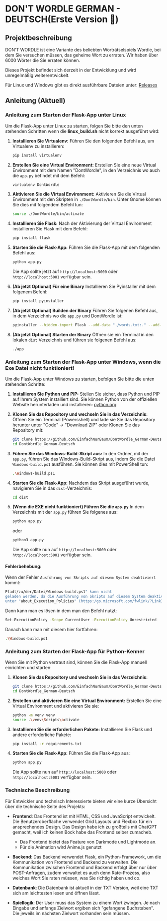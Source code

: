 # DON'T WORDLE GERMAN - DEUTSCH(Erste Version 🔴)

## Projektbeschreibung

DON'T WORDLE ist eine Variante des beliebten Worträtselspiels Wordle, bei dem Sie versuchen müssen, das geheime Wort zu erraten. Wir haben über 6000 Wörter die Sie erraten können.

Dieses Projekt befindet sich derzeit in der Entwicklung und wird unregelmäßig weiterentwickelt.

Für Linux und Windows gibt es direkt ausführbare Dateien unter: [Releases](https://github.com/EinfachNurBaum/DontWordle_German-Deutsch/releases)

## Anleitung (Aktuell)

### Anleitung zum Starten der Flask-App unter Linux

Um die Flask-App unter Linux zu starten, folgen Sie bitte den unten stehenden Schritten wenn die **linux_build.sh** nicht korrekt ausgeführt wird:

1. **Installieren Sie Virtualenv:**
   Führen Sie den folgenden Befehl aus, um Virtualenv zu installieren:
   ```bash
   pip install virtualenv
   ```

2. **Erstellen Sie eine Virtual Environment:**
   Erstellen Sie eine neue Virtual Environment mit dem Namen "DontWordle", in den Verzeichnis wo auch die `app.py` befindet mit dem Befehl:
   ```bash
   virtualenv DontWordle
   ```

3. **Aktivieren Sie die Virtual Environment:**
   Aktivieren Sie die Virtual Environment mit den Skripten in `./DontWordle/bin`. Unter Gnome können Sie dies mit folgendem Befehl tun:
   ```bash
   source ./DontWordle/bin/activate
   ```

4. **Installieren Sie Flask:**
   Nach der Aktivierung der Virtual Environment installieren Sie Flask mit dem Befehl:
   ```bash
   pip install flask
   ```

5. **Starten Sie die Flask-App:**
   Führen Sie die Flask-App mit dem folgenden Befehl aus:
   ```bash
   python app.py
   ```

   Die App sollte jetzt auf `http://localhost:5000` oder `http://localhost:5001` verfügbar sein.

7. **(Ab jetzt Optional) Für eine Binary**
    Installieren Sie Pyinstaller mit dem folgenem Befehl:
    ```bash
    pip install pyinstaller
    ```

8. **(Ab jetzt Optional) Builden der Binary**
    Führen Sie folgenen Befehl aus, in dem Verzeichnis wo die `app.py` und DontWordle ist:
    ```bash
    pyinstaller --hidden-import Flask --add-data "./words.txt:." --add-data "./static/js/*:static/js" --add-data "./static/css/*:static/css" --add-data "./static/*:static" --add-data "./templates/*:templates" --paths DontWordle/lib/python3.11/site-packages/ --onefile --console ./app.py
    ```

9. **(Ab jetzt Optional) Starten der Binary**
    Öffnen sie ein Terminal in den lokalen `dist` Verzeichnis und führen sie folgenen Befehl aus:
    ```bash
    ./app
    ```


### Anleitung zum Starten der Flask-App unter Windows, wenn die Exe Datei nicht funktioniert!

Um die Flask-App unter Windows zu starten, befolgen Sie bitte die unten stehenden Schritte:

1. **Installieren Sie Python und PIP:**
   Stellen Sie sicher, dass Python und PIP auf Ihrem System installiert sind. Sie können Python von der offiziellen Website herunterladen und installieren: [python.org](https://www.python.org/downloads/)

2. **Klonen Sie das Repository und wechseln Sie in das Verzeichnis:**
   Öffnen Sie ein Terminal (Powersshell) und lade sie Sie das Repository herunter unter "Code" -> "Download ZIP"
   oder Klonen Sie das Repository mit:
   ```bash
   git clone https://github.com/EinfachNurBaum/DontWordle_German-Deutsch.git
   cd DontWordle_German-Deutsch
   ```

3. **Führen Sie das Windows-Build-Skript aus:**
   In den Ordner, mit der `app.py`, führen Sie das Windows-Build-Skript aus, indem Sie die Datei `Windows-build.ps1` ausführen. Sie können dies mit PowerShell tun:
   ```bash
   .\Windows-build.ps1
   ```

4. **Starten Sie die Flask-App:**
   Nachdem das Skript ausgeführt wurde, navigieren Sie in das `dist`-Verzeichnis:
   ```bash
   cd dist
   ```

5. **(Wenn die EXE nicht funktioniert) Führen Sie die `app.py`**
    In dem Verzeichnis mit der `app.py` führen Sie folgenes aus:
    ```bash
    python app.py
    ```
    oder 
    ```bash
    python3 app.py
    ```
    Die App sollte nun auf `http://localhost:5000` oder `http://localhost:5001` verfügbar sein.

#### Fehlerbehebung:
Wenn der Fehler `Ausführung von Skripts auf diesem System deaktiviert` kommt:
   ```bash
   Pfadt/zu/der/Datei/Windows-build.ps1" kann nicht
   geladen werden, da die Ausführung von Skripts auf diesem System deaktiviert ist. Weitere Informationen finden Sie
   unter "about_Execution_Policies" (https:/go.microsoft.com/fwlink/?LinkID=135170).
   ```

Dann kann man es lösen in dem man den Befehl nutzt:
   ```bash
   Set-ExecutionPolicy -Scope CurrentUser -ExecutionPolicy Unrestricted
   ```
Danach kann man mit diesem hier fortfahren:
   ```bash
   .\Windows-build.ps1
   ```

### Anleitung zum Starten der Flask-App für Python-Kenner

Wenn Sie mit Python vertraut sind, können Sie die Flask-App manuell einrichten und starten:

1. **Klonen Sie das Repository und wechseln Sie in das Verzeichnis:**
   ```bash
   git clone https://github.com/EinfachNurBaum/DontWordle_German-Deutsch.git
   cd DontWordle_German-Deutsch
   ```

2. **Erstellen und aktivieren Sie eine Virtual Environment:**
   Erstellen Sie eine Virtual Environment und aktivieren Sie sie:
   ```bash
   python -m venv venv
   source .\venv\Scripts\activate 
   ```

3. **Installieren Sie die erforderlichen Pakete:**
   Installieren Sie Flask und andere erforderliche Pakete:
   ```bash
   pip install -r requirements.txt
   ```

4. **Starten Sie die Flask-App:**
   Führen Sie die Flask-App aus:
   ```bash
   python app.py
   ```

   Die App sollte nun auf `http://localhost:5000` oder `http://localhost:5001` verfügbar sein.



### Technische Beschreibung

Für Entwickler und technisch Interessierte bieten wir eine kurze Übersicht über die technische Seite des Projekts:

- **Frontend**: Das Frontend ist mit HTML, CSS und JavaScript entwickelt. Die Benutzeroberfläche verwendet Grid Layouts und Flexbox für ein ansprechendes Design. Das Design habe ich zu großteils mit ChatGPT gemacht, weil ich keinen Bock habe das Frontend selber zumacheb.
  - Das Frontend bietet das Feature von Darkmode und Lightmode an.
  - Für die Animation wird Anime.js genutzt

- **Backend**: Das Backend verwendet Flask, ein Python-Framework, um die Kommunikation von Frontend und Backend zu verwalten. Die Kommunikation zwischen Frontend und Backend erfolgt über nur über POST-Anfragen, zudem verwaltet es auch denn Rate-Prozess, also welches Wort Sie raten müssen, was Sie richtig haben und co.

- **Datenbank**: Die Datenbank ist aktuell in der TXT Version, weil eine TXT sich am leichtesten lesen und öffnen lässt.
  
- **Spiellogik**: Der User muss das System zu einem Wort zwingen. Je nach Eingabe und anfangs Zielwort ergiben sich "gefangene Buchstaben". Die jeweils im nächsten Zielwort vorhanden sein müssen.
